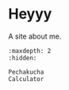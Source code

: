 # Heyyy

A site about me.


<!-- use this to make a menu when you add more pages -->
``` {toctree}
:maxdepth: 2
:hidden:

Pechakucha
Calculator

